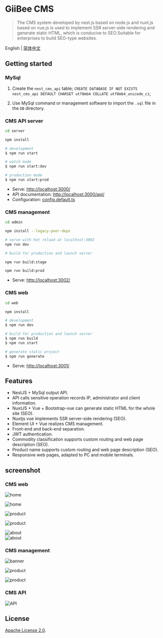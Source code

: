 # GiiBee CMS

> The CMS system developed by nest.js based on node.js and nuxt.js based on vue.js is used to implement SSR server-side rendering and generate static HTML, which is conducive to SEO.Suitable for enterprises to build SEO-type websites.

English | [简体中文](./README.zh-CN.md)

## Getting started

### MySql

1. Create the `nest_cms_api` table;
`CREATE DATABASE IF NOT EXISTS nest_cms_api DEFAULT CHARSET utf8mb4 COLLATE utf8mb4_unicode_ci`;

2. Use MySql command or management software to import the `.sql` file in the `DB` directory.

### CMS API server

```bash
cd server

npm install

# development
$ npm run start

# watch mode
$ npm run start:dev

# production mode
$ npm run start:prod
```

- Serve: [http://localhost:3000/](http://localhost:3000/)
- API documentation: [http://localhost:3000/api/](http://localhost:3000/api/)
- Configuration: [config.default.ts](server/config/config.default.ts)

### CMS management

```bash
cd admin

npm install --legacy-peer-deps

# serve with hot reload at localhost:3002
npm run dev

# build for production and launch server

npm run build:stage

npm run build:prod
```

- Serve: [http://localhost:3002/](http://localhost:3002/)

### CMS web

```bash
cd web

npm install

# development
$ npm run dev

# build for production and launch server
$ npm run build
$ npm run start

# generate static project
$ npm run generate
```

- Serve: [http://localhost:3001/](http://localhost:3001/)

## Features

- NestJS + MySql output API.
- API calls sensitive operation records IP, administrator and client information.
- NuxtJS + Vue + Bootstrap-vue can generate static HTML for the whole site (SEO).
- Nuxtjs vue implements SSR server-side rendering (SEO).
- Element UI + Vue realizes CMS management.
- Front-end and back-end separation.
- JWT authentication.
- Commodity classification supports custom routing and web page description (SEO).
- Product name supports custom routing and web page description (SEO).
- Responsive web pages, adapted to PC and mobile terminals.

## screenshot

### CMS web

![home](screenshot/web/mobile-home.png)

![home](screenshot/web/home.jpg)

![product](screenshot/web/mobile-product.png)

![product](screenshot/web/product.jpg)

![about](screenshot/web/mobile-about.png)  
![about](screenshot/web/about.jpg)

### CMS management

![banner](screenshot/admin/banner.png)

![product](screenshot/admin/product-create.png)

![product](screenshot/admin/product.png)

### CMS API

![API](screenshot/server/api.jpg)

## License

[Apache License 2.0](LICENSE).
